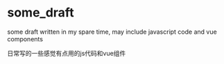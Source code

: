 # some_draft
some draft written in my spare time, may include javascript code and vue components

日常写的一些感觉有点用的js代码和vue组件
